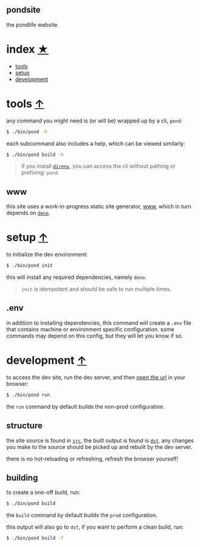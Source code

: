pondsite
---

the pondlife website.

# index [★](#index)

- [tools](#tools)
- [setup](#setup)
- [development](#setup)

# tools [↑](#index)

any command you might need is (or will be) wrapped up by a cli, `pond`:

```sh
$ ./bin/pond -h
```

each subcommand also includes a help, which can be viewed similarly:

```sh
$ ./bin/pond build -h
```

> if you install [`direnv`](https://github.com/direnv/direnv), you can access the cli without pathing or prefixing: `pond`.

## www

this site uses a work-in-progress static site generator, [www](https://github.com/tycobbb/www), which in turn depends on [`deno`](https://deno.com/).

# setup [↑](#index)

to initialize the dev environment:

```sh
$ ./bin/pond init
```

this will install any required dependencies, namely `deno`.

> `init` is idempotent and should be safe to run multiple times.

## .env

in addition to installing dependencies, this command will create a `.env` file that contains machine or environment specific configuration. some commands may depend on this config, but they will let you know if so.

# development [↑](#index)

to access the dev site, run the dev server, and then [open the url](http://localhost:8888) in your browser:

```sh
$ ./bin/pond run
```

the `run` command by default builds the non-prod configuration.

## structure

the site source is found in [`src`](./src), the built output is found is [`dst`](./dst). any changes you make to the source should be picked up and rebuilt by the dev server.

there is no hot-reloading or refreshing, refresh the browser yourself!

## building

to create a one-off build, run:

```sh
$ ./bin/pond build
```

the `build` command by default builds the `prod` configuration.

this output will also go to `dst`, if you want to perform a clean build, run:

```sh
$ ./bin/pond build -f
```
